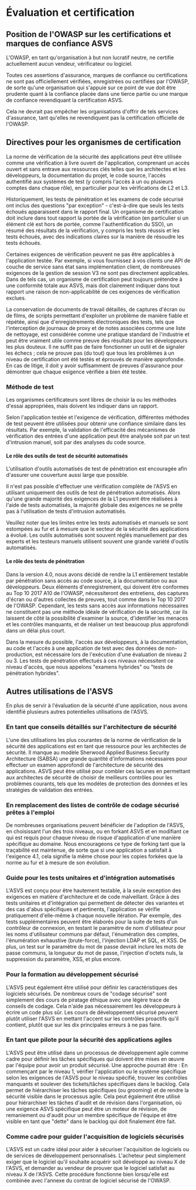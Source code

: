 # Évaluation et certification

## Position de l'OWASP sur les certifications et marques de confiance ASVS

L'OWASP, en tant qu'organisation à but non lucratif neutre, ne certifie actuellement aucun vendeur, vérificateur ou logiciel.

Toutes ces assertions d'assurance, marques de confiance ou certifications ne sont pas officiellement vérifiées, enregistrées ou certifiées par l'OWASP, de sorte qu'une organisation qui s'appuie sur ce point de vue doit être prudente quant à la confiance placée dans une tierce partie ou une marque de confiance revendiquant la certification ASVS.

Cela ne devrait pas empêcher les organisations d'offrir de tels services d'assurance, tant qu'elles ne revendiquent pas la certification officielle de l'OWASP.

## Directives pour les organismes de certification

La norme de vérification de la sécurité des applications peut être utilisée comme une vérification à livre ouvert de l'application, comprenant un accès ouvert et sans entrave aux ressources clés telles que les architectes et les développeurs, la documentation du projet, le code source, l'accès authentifié aux systèmes de test (y compris l'accès à un ou plusieurs comptes dans chaque rôle), en particulier pour les vérifications de L2 et L3.

Historiquement, les tests de pénétration et les examens de code sécurisé ont inclus des questions "par exception" - c'est-à-dire que seuls les tests échoués apparaissent dans le rapport final. Un organisme de certification doit inclure dans tout rapport la portée de la vérification (en particulier si un élément clé est hors de portée, comme l'authentification du SSO), un résumé des résultats de la vérification, y compris les tests réussis et les tests échoués, avec des indications claires sur la manière de résoudre les tests échoués.

Certaines exigences de vérification peuvent ne pas être applicables à l'application testée. Par exemple, si vous fournissez à vos clients une API de couche de service sans état sans implémentation client, de nombreuses exigences de la gestion de session V3 ne sont pas directement applicables. Dans de tels cas, un organisme de certification peut toujours prétendre à une conformité totale aux ASVS, mais doit clairement indiquer dans tout rapport une raison de non-applicabilité de ces exigences de vérification exclues.

La conservation de documents de travail détaillés, de captures d'écran ou de films, de scripts permettant d'exploiter un problème de manière fiable et répétée, ainsi que d'enregistrements électroniques des tests, tels que l'interception de journaux de proxy et de notes associées comme une liste de nettoyage, est considérée comme une pratique standard de l'industrie et peut être vraiment utile comme preuve des résultats pour les développeurs les plus douteux. Il ne suffit pas de faire fonctionner un outil et de signaler les échecs ; cela ne prouve pas (du tout) que tous les problèmes à un niveau de certification ont été testés et éprouvés de manière approfondie. En cas de litige, il doit y avoir suffisamment de preuves d'assurance pour démontrer que chaque exigence vérifiée a bien été testée.

### Méthode de test

Les organismes certificateurs sont libres de choisir la ou les méthodes d'essai appropriées, mais doivent les indiquer dans un rapport.

Selon l'application testée et l'exigence de vérification, différentes méthodes de test peuvent être utilisées pour obtenir une confiance similaire dans les résultats. Par exemple, la validation de l'efficacité des mécanismes de vérification des entrées d'une application peut être analysée soit par un test d'intrusion manuel, soit par des analyses du code source.

#### Le rôle des outils de test de sécurité automatisés

L'utilisation d'outils automatisés de test de pénétration est encouragée afin d'assurer une couverture aussi large que possible.

Il n'est pas possible d'effectuer une vérification complète de l'ASVS en utilisant uniquement des outils de test de pénétration automatisés. Alors qu'une grande majorité des exigences de la L1 peuvent être réalisées à l'aide de tests automatisés, la majorité globale des exigences ne se prête pas à l'utilisation de tests d'intrusion automatisés.

Veuillez noter que les limites entre les tests automatisés et manuels se sont estompées au fur et à mesure que le secteur de la sécurité des applications a évolué. Les outils automatisés sont souvent réglés manuellement par des experts et les testeurs manuels utilisent souvent une grande variété d'outils automatisés.

#### Le rôle des tests de pénétration

Dans la version 4.0, nous avons décidé de rendre la L1 entièrement testable par pénétration sans accès au code source, à la documentation ou aux développeurs. Deux éléments d'enregistrement, qui doivent être conformes au Top 10 2017 A10 de l'OWASP, nécessiteront des entretiens, des captures d'écran ou d'autres collectes de preuves, tout comme dans le Top 10 2017 de l'OWASP. Cependant, les tests sans accès aux informations nécessaires ne constituent pas une méthode idéale de vérification de la sécurité, car ils laissent de côté la possibilité d'examiner la source, d'identifier les menaces et les contrôles manquants, et de réaliser un test beaucoup plus approfondi dans un délai plus court.

Dans la mesure du possible, l'accès aux développeurs, à la documentation, au code et l'accès à une application de test avec des données de non-production, est nécessaire lors de l'exécution d'une évaluation de niveau 2 ou 3. Les tests de pénétration effectués à ces niveaux nécessitent ce niveau d'accès, que nous appelons "examens hybrides" ou "tests de pénétration hybrides".

## Autres utilisations de l'ASVS

En plus de servir à l'évaluation de la sécurité d'une application, nous avons identifié plusieurs autres potentielles utilisations de l'ASVS.

### En tant que conseils détaillés sur l'architecture de sécurité

L'une des utilisations les plus courantes de la norme de vérification de la sécurité des applications est en tant que ressource pour les architectes de sécurité. Il manque au modèle Sherwood Applied Business Security Architecture (SABSA) une grande quantité d'informations nécessaires pour effectuer un examen approfondi de l'architecture de sécurité des applications. ASVS peut être utilisé pour combler ces lacunes en permettant aux architectes de sécurité de choisir de meilleurs contrôles pour les problèmes courants, tels que les modèles de protection des données et les stratégies de validation des entrées.

### En remplacement des listes de contrôle de codage sécurisé prêtes à l'emploi

De nombreuses organisations peuvent bénéficier de l'adoption de l'ASVS, en choisissant l'un des trois niveaux, ou en forkant ASVS et en modifiant ce qui est requis pour chaque niveau de risque d'application d'une manière spécifique au domaine. Nous encourageons ce type de forking tant que la traçabilité est maintenue, de sorte que si une application a satisfait à l'exigence 4.1, cela signifie la même chose pour les copies forkées que la norme au fur et à mesure de son évolution.

### Guide pour les tests unitaires et d'intégration automatisés

L'ASVS est conçu pour être hautement testable, à la seule exception des exigences en matière d'architecture et de code malveillant. Grâce à des tests unitaires et d'intégration qui permettent de détecter des variantes et des cas d'abus spécifiques et pertinents, l'application se vérifie pratiquement d'elle-même à chaque nouvelle itération. Par exemple, des tests supplémentaires peuvent être élaborés pour la suite de tests d'un contrôleur de connexion, en testant le paramètre de nom d'utilisateur pour les noms d'utilisateur communs par défaut, l'énumération des comptes, l'énumération exhaustive (brute-force), l'injection LDAP et SQL, et XSS. De plus, un test sur le paramètre du mot de passe devrait inclure les mots de passe communs, la longueur du mot de passe, l'injection d'octets nuls, la suppression du paramètre, XSS, et plus encore.

### Pour la formation au développement sécurisé

L'ASVS peut également être utilisé pour définir les caractéristiques des logiciels sécurisés. De nombreux cours de "codage sécurisé" sont simplement des cours de piratage éthique avec une légère trace de conseils de codage. Cela n'aide pas nécessairement les développeurs à écrire un code plus sûr. Les cours de développement sécurisé peuvent plutôt utiliser l'ASVS en mettant l'accent sur les contrôles proactifs qu'il contient, plutôt que sur les dix principales erreurs à ne pas faire.

### En tant que pilote pour la sécurité des applications agiles

L'ASVS peut être utilisé dans un processus de développement agile comme cadre pour définir les tâches spécifiques qui doivent être mises en œuvre par l'équipe pour avoir un produit sécurisé. Une approche pourrait être : En commençant par le niveau 1, vérifier l'application ou le système spécifique selon les exigences de l'ASVS pour le niveau spécifié, trouver les contrôles manquants et soulever des tickets/tâches spécifiques dans le backlog. Cela permet de hiérarchiser les tâches spécifiques (ou grooming) et de rendre la sécurité visible dans le processus agile. Cela peut également être utilisé pour hiérarchiser les tâches d'audit et de révision dans l'organisation, où une exigence ASVS spécifique peut être un moteur de révision, de remaniement ou d'audit pour un membre spécifique de l'équipe et être visible en tant que "dette" dans le backlog qui doit finalement être fait.

### Comme cadre pour guider l'acquisition de logiciels sécurisés

L'ASVS est un cadre idéal pour aider à sécuriser l'acquisition de logiciels ou de services de développement personnalisés. L'acheteur peut simplement exiger que le logiciel qu'il souhaite acquérir soit développé au niveau X de l'ASVS, et demander au vendeur de prouver que le logiciel satisfait au niveau X de l'ASVS. Cette procédure fonctionne bien lorsqu'elle est combinée avec l'annexe du contrat de logiciel sécurisé de l'OWASP.
